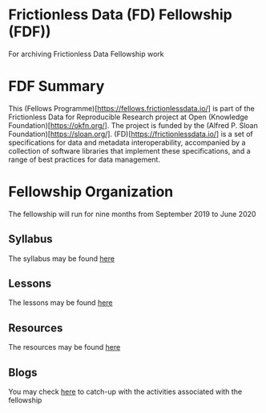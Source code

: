 # Frictionless Data (FD) Fellowship (FDF))
For archiving Frictionless Data Fellowship work

# FDF Summary

This (Fellows Programme)[https://fellows.frictionlessdata.io/] is part of the Frictionless Data for Reproducible Research project at Open (Knowledge Foundation)[https://okfn.org/]. The project is funded by the (Alfred P. Sloan Foundation)[https://sloan.org/]. (FD)[https://frictionlessdata.io/] is a set of specifications for data and metadata interoperability, accompanied by a collection of software libraries that implement these specifications, and a range of best practices for data management.

# Fellowship Organization

The fellowship will run for nine months from September 2019 to June 2020

## Syllabus

The syllabus may be found [here](http://fellows.frictionlessdata.io/syllabus/)

## Lessons

The lessons may be found [here](http://fellows.frictionlessdata.io/lessons/)

## Resources

The resources may be found [here](http://fellows.frictionlessdata.io/resources/)

## Blogs
You may check [here](http://fellows.frictionlessdata.io/blog/) to catch-up with the activities associated with the fellowship
